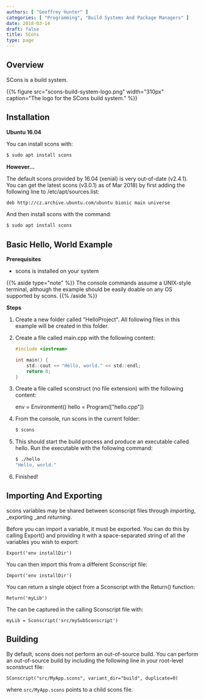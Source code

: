 ```yaml
---
authors: [ "Geoffrey Hunter" ]
categories: [ "Programming", "Build Systems And Package Managers" ]
date: 2018-03-14
draft: false
title: SCons
type: page
---
```


## Overview

SCons is a build system.

{{% figure src="scons-build-system-logo.png" width="310px" caption="The logo for the SCons build system."  %}}

## Installation

**Ubuntu 16.04**

You can install scons with:

```sh
$ sudo apt install scons
```

**However...**

The default scons provided by 16.04 (xenial) is very out-of-date (v2.4.1). You can get the latest scons (v3.0.1) as of Mar 2018) by first adding the following line to /etc/apt/sources.list:

```sh    
deb http://cz.archive.ubuntu.com/ubuntu bionic main universe
```

And then install scons with the command:

```sh    
$ sudo apt install scons
```

## Basic Hello, World Example

**Prerequisites**

* scons is installed on your system

{{% aside type="note" %}}
The console commands assume a UNIX-style terminal, although the example should be easily doable on any OS supported by scons.
{{% /aside %}}

**Steps**

1. Create a new folder called "HelloProject". All following files in this example will be created in this folder.
2. Create a file called main.cpp with the following content:  

    ```c
    #include <iostream>
    
    int main() {
    	std::cout << "Hello, world." << std::endl;
    	return 0;
    }
    ```

3. Create a file called sconstruct (no file extension) with the following content:  

    
    env = Environment()
    hello = Program(["hello.cpp"])

4. From the console, run scons in the current folder:  

    ```sh    
    $ scons
    ```

5. This should start the build process and produce an executable called hello. Run the executable with the following command:  

    ```sh    
    $ ./hello
    "Hello, world."
    ```

6. Finished!

## Importing And Exporting

scons variables may be shared between sconscript files through _importing_, _exporting _and _returning_.

Before you can import a variable, it must be exported. You can do this by calling Export() and providing it with a space-separated string of all the variables you wish to export:
  
    Export('env installDir')

You can then import this from a different Sconscript file:
    
    Import('env installDir')

You can return a single object from a Sconscript with the Return() function:
    
    Return('myLib')

The can be captured in the calling Sconscript file with:
    
    myLib = Sconscript('src/mySubSconscript')

## Building

By default, scons does not perform an out-of-source build. You can perform an out-of-source build by including the following line in your root-level sconstruct file:

```
SConscript("src/MyApp.scons", variant_dir="build", duplicate=0)
```

where `src/MyApp.scons` points to a child scons file.

